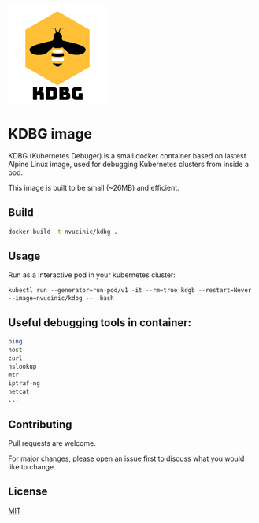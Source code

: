 ![logo](img/bug.png)

# KDBG image

KDBG (Kubernetes Debuger) is a small docker container based on lastest Alpine Linux image, used for debugging Kubernetes clusters from inside a pod.

This image is built to be small (~26MB) and efficient. 

## Build

```bash
docker build -t nvucinic/kdbg .
```

## Usage

Run as a interactive pod in your kubernetes cluster:

```
kubectl run --generator=run-pod/v1 -it --rm=true kdgb --restart=Never --image=nvucinic/kdbg --  bash
```



## Useful debugging tools in container:

```bash
ping
host
curl
nslookup
mtr
iptraf-ng
netcat
...
```

## Contributing
Pull requests are welcome. 

For major changes, please open an issue first to discuss what you would like to change.

## License
[MIT](https://choosealicense.com/licenses/mit/)

